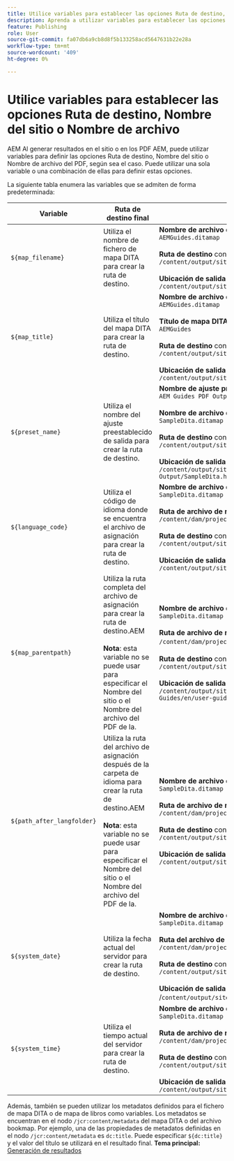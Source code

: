 ```yaml
---
title: Utilice variables para establecer las opciones Ruta de destino, Nombre del sitio o Nombre de archivo
description: Aprenda a utilizar variables para establecer las opciones Ruta de destino, Nombre del sitio o Nombre de archivo. Conozca las variables listas para usarse admitidas en AEM Guides.
feature: Publishing
role: User
source-git-commit: fa07db6a9cb8d8f5b133258acd5647631b22e28a
workflow-type: tm+mt
source-wordcount: '409'
ht-degree: 0%

---
```


# Utilice variables para establecer las opciones Ruta de destino, Nombre del sitio o Nombre de archivo


AEM Al generar resultados en el sitio o en los PDF AEM, puede utilizar variables para definir las opciones Ruta de destino, Nombre del sitio o Nombre de archivo del PDF, según sea el caso. Puede utilizar una sola variable o una combinación de ellas para definir estas opciones.

La siguiente tabla enumera las variables que se admiten de forma predeterminada:

| Variable | Ruta de destino final | Ejemplos |
| --- | --- | --- |
| `${map_filename}` | Utiliza el nombre de fichero de mapa DITA para crear la ruta de destino. | **Nombre de archivo de mapa DITA**:<br>`AEMGuides.ditamap`<br><br>**Ruta de destino** configurada como:<br>`/content/output/sites/${map_filename}`<br><br>**Ubicación de salida final**:<br>`/content/output/sites/aemGuides/AEMGuides.html` |
| `${map_title}` | Utiliza el título del mapa DITA para crear la ruta de destino. | **Nombre de archivo de mapa DITA**:<br>`AEMGuides.ditamap`<br><br>**Título de mapa DITA**:<br>`AEMGuides`<br><br>**Ruta de destino** configurada como:<br>`/content/output/sites/${map_title}`<br><br>**Ubicación de salida final**:<br>`/content/output/sites/AEMGuides/AEMGuides.html` |
| `${preset_name}` | Utiliza el nombre del ajuste preestablecido de salida para crear la ruta de destino. | **Nombre de ajuste preestablecido de salida**:<br>`AEM Guides PDF Output`<br><br>**Nombre de archivo de mapa DITA**:<br>`SampleDita.ditamap`<br><br>**Ruta de destino** configurada como:<br>`/content/output/sites/${preset_name}`<br><br>**Ubicación de salida final**:<br>`/content/output/sites/AEM Guides PDF Output/SampleDita.html` |
| `${language_code}` | Utiliza el código de idioma donde se encuentra el archivo de asignación para crear la ruta de destino. | **Nombre de archivo de mapa DITA**:<br>`SampleDita.ditamap`<br><br>**Ruta de archivo de mapa DITA**:<br>`/content/dam/projects/AEM-Guides/en/user-guide/`<br><br>**Ruta de destino** configurada como:<br>`/content/output/sites/${language_code}`<br><br>**Ubicación de salida final**:<br>`/content/output/sites/en/SampleDita.html` |
| `${map_parentpath}` | Utiliza la ruta completa del archivo de asignación para crear la ruta de destino.AEM <br><br>**Nota**: esta variable no se puede usar para especificar el Nombre del sitio o el Nombre del archivo del PDF de la. | **Nombre de archivo de mapa DITA**:<br>`SampleDita.ditamap`<br><br>**Ruta de archivo de mapa DITA**:<br>`/content/dam/projects/AEM-Guides/en/user-guide`/<br><br>**Ruta de destino** configurada como:<br>`/content/output/sites/${map_parentpath}`<br><br>**Ubicación de salida final**:<br>`/content/output/sites/content/dam/projects/AEM-Guides/en/user-guide/SampleDita.html` |
| `${path_after_langfolder}` | Utiliza la ruta del archivo de asignación después de la carpeta de idioma para crear la ruta de destino.AEM <br><br>**Nota**: esta variable no se puede usar para especificar el Nombre del sitio o el Nombre del archivo del PDF de la. | **Nombre de archivo de mapa DITA**:<br>`SampleDita.ditamap`<br><br>**Ruta de archivo de mapa DITA**:<br>`/content/dam/projects/AEM-Guides/en/user-guide/`<br><br>**Ruta de destino** configurada como:<br>`/content/output/sites/${path\_after\_langfolder}`<br><br>**Ubicación de salida final**:<br>`/content/output/sites/user-guide/SampleDita.html` |
| `${system_date}` | Utiliza la fecha actual del servidor para crear la ruta de destino. | **Nombre de archivo de mapa DITA**: <br> `SampleDita.ditamap` <br><br> **Ruta del archivo de mapa DITA:** <br> `/content/dam/projects/AEM-Guides/en/user-guide/` <br><br> **Ruta de destino** configurada como: <br> `/content/output/sites/${system_date}` <br> <br> **Ubicación de salida final:** <br> /`content/output/sites/08252023/SampleDita.html` |
| `${system_time}` | Utiliza el tiempo actual del servidor para crear la ruta de destino. | **Nombre de archivo de mapa DITA:** <br>`SampleDita.ditamap` <br> <br> **Ruta de archivo de mapa DITA:** <br>`/content/dam/projects/AEM-Guides/en/user-guide/` <br><Br>**Ruta de destino** configurada como: <br> `/content/output/sites/${system_time}`<br><br>**Ubicación de salida final:**<br>`/content/output/sites/055612/SampleDita.html` |

Además, también se pueden utilizar los metadatos definidos para el fichero de mapa DITA o de mapa de libros como variables. Los metadatos se encuentran en el nodo `/jcr:content/metadata` del mapa DITA o del archivo bookmap. Por ejemplo, una de las propiedades de metadatos definidas en el nodo `/jcr:content/metadata` es `dc:title`. Puede especificar `${dc:title}` y el valor del título se utilizará en el resultado final.
**Tema principal:**[ Generación de resultados](generate-output.md)
